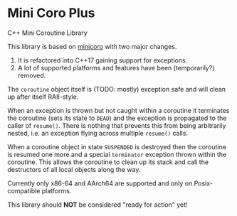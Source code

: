 # Mini Coro Plus

C++ Mini Coroutine Library

This library is based on [minicoro](https://github.com/edubart/minicoro) with two major changes.

 1. It is refactored into C++17 gaining support for exceptions.
 2. A lot of supported platforms and features have been (temporarily?) removed.

The `coroutine` object itself is (TODO: mostly) exception safe and will clean up after itself RAII-style.

When an exception is thrown but not caught within a coroutine it terminates the coroutine (sets its state to `DEAD`) and the exception is propagated to the caller of `resume()`.
There is nothing that prevents this from being arbitrarily nested, i.e. an exception flying across multiple `resume()` calls.

When a coroutine object in state `SUSPENDED` is destroyed then the coroutine is resumed one more and a special `terminator` exception thrown within the coroutine.
This allows the coroutine to clean up its stack and call the destructors of all local objects along the way.

Currently only x86-64 and AArch64 are supported and only on Posix-compatible platforms.

This library should **NOT** be considered "ready for action" yet!
